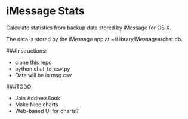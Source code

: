 # iMessage Stats
Calculate statistics from backup data stored by iMessage for OS X.

The data is stored by the iMessage app at ~/Library/Messages/chat.db.

###Instructions:

- clone this repo
- python chat_to_csv.py
- Data will be in msg.csv

###TODO

- Join AddressBook
- Make Nice charts
- Web-based UI for charts?

